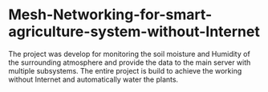 # Mesh-Networking-for-smart-agriculture-system-without-Internet
The project was develop for monitoring  the soil moisture and Humidity of the surrounding atmosphere and provide the data to the main server with multiple subsystems. The entire project is build to achieve the working without Internet and automatically water the plants.
